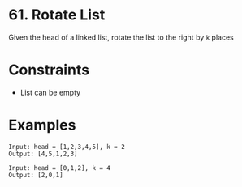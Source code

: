 # 61. Rotate List

Given the head of a linked list, rotate the list to the right by `k` places

# Constraints

- List can be empty

# Examples

```
Input: head = [1,2,3,4,5], k = 2
Output: [4,5,1,2,3]
```

```
Input: head = [0,1,2], k = 4
Output: [2,0,1]
```
